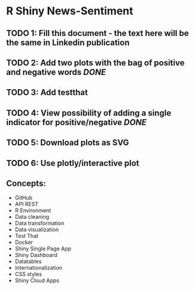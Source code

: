 # R Shiny News-Sentiment

## TODO 1: Fill this document - the text here will be the same in Linkedin publication

## TODO 2: Add two plots with the bag of positive and negative words *DONE*

## TODO 3: Add testthat

## TODO 4: View possibility of adding a single indicator for positive/negative *DONE*

## TODO 5: Download plots as SVG 

## TODO 6: Use plotly/interactive plot

## Concepts:

- GitHub
- API REST
- R Environment
- Data cleaning
- Data transformation
- Data visualization
- Test That
- Docker
- Shiny Single Page App
- Shiny Dashboard
- Datatables
- Internationalization
- CSS styles
- Shiny Cloud Apps